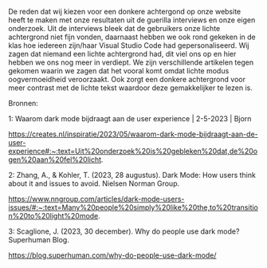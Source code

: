 De reden dat wij kiezen voor een donkere achtergond op onze website heeft te maken met onze resultaten uit de guerilla interviews en onze eigen onderzoek.
Uit de interviews bleek dat de gebruikers onze lichte achtergrond niet fijn vonden, daarnaast hebben we ook rond gekeken in de klas hoe iedereen zijn/haar Visual Studio Code had gepersonaliseerd. Wij zagen dat niemand een lichte achtergrond had, dit viel ons op en hier hebben we ons nog meer in verdiept. We zijn verschillende artikelen tegen gekomen waarin we zagen dat het vooral komt omdat lichte modus oogvermoeidheid veroorzaakt. Ook zorgt een donkere achtergrond voor meer contrast met de lichte tekst waardoor deze gemakkelijker te lezen is.

Bronnen:

1: Waarom dark mode bijdraagt aan de user experience | 2-5-2023 | Bjorn

https://creates.nl/inspiratie/2023/05/waarom-dark-mode-bijdraagt-aan-de-user-experience#:~:text=Uit%20onderzoek%20is%20gebleken%20dat,de%20ogen%20aan%20fel%20licht.

2: Zhang, A., & Kohler, T. (2023, 28 augustus). Dark Mode: How users think about it and issues to avoid. Nielsen Norman Group. 

https://www.nngroup.com/articles/dark-mode-users-issues/#:~:text=Many%20people%20simply%20like%20the,to%20transition%20to%20light%20mode.

3: Scaglione, J. (2023, 30 december). Why do people use dark mode? Superhuman Blog. 

https://blog.superhuman.com/why-do-people-use-dark-mode/




